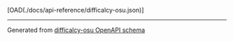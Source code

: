 [OAD(./docs/api-reference/difficalcy-osu.json)]

---

Generated from [difficalcy-osu OpenAPI schema](./difficalcy-osu.json)
